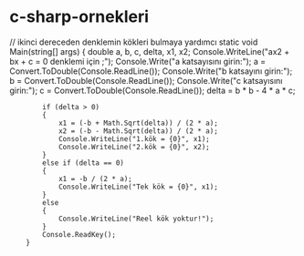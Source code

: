# c-sharp-ornekleri
// ikinci dereceden denklemin kökleri bulmaya yardımcı
static void Main(string[] args)
        {
            double a, b, c, delta, x1, x2;
            Console.WriteLine("ax2 + bx + c = 0  denklemi için ;");
            Console.Write("a katsayısını girin:");
            a = Convert.ToDouble(Console.ReadLine());
            Console.Write("b katsayını girin:");
            b = Convert.ToDouble(Console.ReadLine());
            Console.Write("c katsayısını girin:");
            c = Convert.ToDouble(Console.ReadLine());
            delta = b * b - 4 * a * c;

            if (delta > 0)
            {
                x1 = (-b + Math.Sqrt(delta)) / (2 * a);
                x2 = (-b - Math.Sqrt(delta)) / (2 * a);
                Console.WriteLine("1.kök = {0}", x1);
                Console.WriteLine("2.kök = {0}", x2);
            }
            else if (delta == 0)
            {
                x1 = -b / (2 * a);
                Console.WriteLine("Tek kök = {0}", x1);
            }
            else
            {
                Console.WriteLine("Reel kök yoktur!");
            }
            Console.ReadKey();
        }
        

